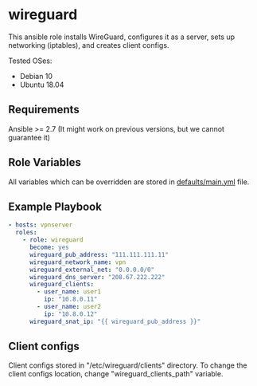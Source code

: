 wireguard
=========

This ansible role installs WireGuard, configures it as a server, sets up networking (iptables), and creates client configs.

Tested OSes:
- Debian 10
- Ubuntu 18.04

Requirements
------------

Ansible >= 2.7 (It might work on previous versions, but we cannot guarantee it)

Role Variables
--------------

All variables which can be overridden are stored in [defaults/main.yml](defaults/main.yml) file.

Example Playbook
----------------

```yaml
- hosts: vpnserver
  roles:
    - role: wireguard
      become: yes
      wireguard_pub_address: "111.111.111.11"
      wireguard_network_name: vpn
      wireguard_external_net: "0.0.0.0/0"
      wireguard_dns_server: "208.67.222.222"
      wireguard_clients:
        - user_name: user1
          ip: "10.8.0.11"
        - user_name: user2
          ip: "10.8.0.12"
      wireguard_snat_ip: "{{ wireguard_pub_address }}"
```

Client configs
----------------
Client configs stored in "/etc/wireguard/clients" directory.
To change the client configs location, change "wireguard_clients_path" variable.
